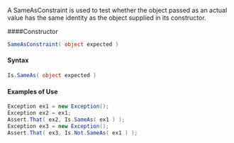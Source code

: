 A SameAsConstraint is used to test whether the object passed
as an actual value has the same identity as the object supplied
in its constructor.

####Constructor


```C#
SameAsConstraint( object expected )
```


<h4>Syntax</h4>

```C#
Is.SameAs( object expected )
```


<h4>Examples of Use</h4>

```C#
Exception ex1 = new Exception();
Exception ex2 = ex1;
Assert.That( ex2, Is.SameAs( ex1 ) );
Exception ex3 = new Exception();
Assert.That( ex3, Is.Not.SameAs( ex1 ) );
```
